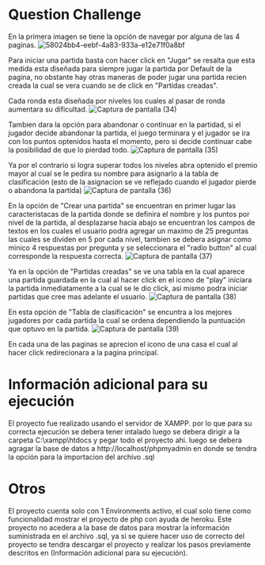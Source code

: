 # Question Challenge

En la primera imagen se tiene la opción de navegar por alguna de las 4 paginas.
![58024bb4-eebf-4a83-933a-e12e71f0a8bf](https://user-images.githubusercontent.com/83931760/160696510-0d1e1441-54b0-4cde-a3bc-4614bf55298d.png)

Para iniciar una partida basta con hacer click en "Jugar" se resalta que esta medida esta diseñada para siempre jugar la partida por Default de la pagina, no obstante hay otras maneras de poder jugar una partida recien creada la cual se vera cuando se de click en "Partidas creadas".

Cada ronda esta diseñada por niveles los cuales al pasar de ronda aumentara su dificultad.
![Captura de pantalla (34)](https://user-images.githubusercontent.com/83931760/148919496-8d433c96-a502-41d3-8b3e-9e3b14ad9616.png)

Tambien dara la opción para abandonar o continuar en la partidad, si el jugador decide abandonar la partida, el juego terminara y el jugador se ira con los puntos optenidos hasta el momento, pero si decide continuar cabe la posibilidad de que lo pierdad todo.
![Captura de pantalla (35)](https://user-images.githubusercontent.com/83931760/148919513-48ab4b13-a11e-48f2-b511-a99723866079.png)

Ya por el contrario si logra superar todos los niveles abra optenido el premio mayor al cual se le pedira su nombre para asignarlo a la tabla de clasificación (esto de la asignacion se ve reflejado cuando el jugador pierde o abandona la partida)
![Captura de pantalla (36)](https://user-images.githubusercontent.com/83931760/148919533-a7573ce4-4ea4-4257-97a8-97a78dda04b0.png)

En la opción de "Crear una partida" se encuentran en primer lugar las caracteristacas de la partida donde se definira el nombre y los puntos por nivel de la partida, al desplazarse hacia abajo se encuentran los campos de textos en los cuales el usuario podra agregar un maximo de 25 preguntas las cuales se dividen en 5 por cada nivel, tambien se debera asignar como minico 4 respuestas por pregunta y se seleccionara el "radio button" al cual corresponde la respuesta correcta.
![Captura de pantalla (37)](https://user-images.githubusercontent.com/83931760/148919550-6c67c551-5921-43df-ba31-d226e8af7fe0.png)

Ya en la opción de "Partidas creadas" se ve una tabla en la cual aparece una partida guardada en la cual al hacer click en el icono de "play" iniciara la partida inmediatamente a la cual se le dio click, asi mismo podra iniciar partidas que cree mas adelante el usuario.
![Captura de pantalla (38)](https://user-images.githubusercontent.com/83931760/148919572-6715c9a1-7e33-4cc9-a2dd-9617751b7f35.png)

En esta opción de "Tabla de clasificación" se encuntra a los mejores jugadores por cada partida la cual se ordena dependiendo la puntuación que optuvo en la partida.
![Captura de pantalla (39)](https://user-images.githubusercontent.com/83931760/148919583-bf1acd13-917b-451b-9487-6775838e09bd.png)

En cada una de las paginas se aprecion el icono de una casa el cual al hacer click redirecionara a la pagina principal.

# Información adicional para su ejecución
El proyecto fue realizado usando el servidor de XAMPP.
por lo que para su correcta ejecución se debera tener intalado luego se debera dirigir a la carpeta C:\xampp\htdocs y pegar todo el proyecto ahi.
luego se debera agragar la base de datos a http://localhost/phpmyadmin en donde se tendra la opción para la importacion del archivo .sql

# Otros
El proyecto cuenta solo con 1 Environments activo, el cual solo tiene como funcionalidad mostrar el proyecto de php con ayuda de heroku.
Este proyecto no acedera a la base de datos para mostrar la información suministrada en el archivo .sql, ya si se quiere hacer uso de correcto del proyecto se tendra descargar el proyecto y realizar los pasos previamente descritos en (Información adicional para su ejecución).
